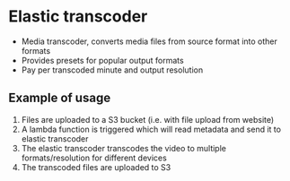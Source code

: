 # Elastic transcoder

- Media transcoder, converts media files from source format into other formats
- Provides presets for popular output formats
- Pay per transcoded minute and output resolution

## Example of usage

1. Files are uploaded to a S3 bucket (i.e. with file upload from website)
2. A lambda function is triggered which will read metadata and send it to elastic transcoder
3. The elastic transcoder transcodes the video to multiple formats/resolution for different devices
4. The transcoded files are uploaded to S3
